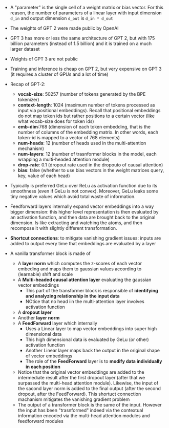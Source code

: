 - A "parameter" is the single cell of a weight matrix or bias vector. For this reason, the number of parameters of a linear layer with input dimension `d_in` and output dimension `d_out` is `d_in * d_out` 
- The weights of GPT 2 were made public by OpenAI
- GPT 3 has more or less the same architecture of GPT 2, but with 175 billion parameters (instead of 1.5 billion) and it is trained on a much larger dataset
- Weights of GPT 3 are not public
- Training and inference is cheap on GPT 2, but very expensive on GPT 3 (it requires a cluster of GPUs and a lot of time)
- Recap of GPT-2:
  - **vocab-size**: 50257 (number of tokens generated by the BPE tokenizer)
  - **context-length**: 1024 (maximum number of tokens processed as input via positional embeddings). Recall that positional embeddings do not map token ids but rather positions to a certain vector (like what vocab-size does for token ids)
  - **emb-dim**:768 (dimension of each token embedding, that is the number of columns of the embedding matrix. In other words, each token-id is mapped to a vector of 768 elements)
  - **num-heads**: 12 (number of heads used in the multi-attention mechanism)
  - **num-layers**: 12 (number of trasnformer blocks in the model, each wrapping a multi-headed attention module)
  - **drop-rate**: 0.1 (dropout rate used in the dropouto of causal attention)
  - **bias**: false (whether to use bias vectors in the weight matrices query, key, value of each head)

- Typically is preferred GeLu over ReLu as activation function due to its smoothness (even if GeLu is not convex). Moreover, GeLu leaks some tiny negative values which avoid total waste of information.
- Feedforward layers internally expand vector embeddings into a way bigger dimension: this higher level representation is then evaluated by an activation function, and then data are brought back to the original dimension. Is like extracting and watching the atoms, and then recompose it with slightly different transformation.
- **Shortcut connections**: to mitigate vanishing gradient issues: inputs are added to output every time that embeddings are evaluated by a layer

- A vanilla transformer block is made of 
  - A **layer norm** which computes the z-scores of each vector embeding and maps them to gaussian values according to (learnable) shift and scale
  - A **Multi-headed causal attention layer** evaluating the gaussian vector embeddings 
    - This part of the transformer block is responsible of **identifying and analyzing relationship in the input data**
    - NOtice that no head iin the multi-attention layer involves activation function
  - A **dropout layer**
  - Another **layer norm**
  - A **FeedForward** layer which internally
    - Uses a Linear layer to map vector embeddings into super high dimensional data
    - This high dimensional data is evaluated by GeLu (or other) activation function
    - Another Linear layer maps back the output in the original shape of vector embeddings
    - The role of the **FeedForward** layer is to **modify data individually in each position** 
  - Notice that the original vector embeddings are added to the intermediate result after the first dropout layer (after that we surpassed the multi-head attention module). Likewise, the input of the sacond layer norm is added to the final output (after the second dropout, after the FeedForward). This shortuct connection machanism mitigates the vanishing gradient problem
  - The output of a transformer block is the same of the input. However the input has been "trasnformed" indeed via the contextual information encoded via the multi-head attention modules and feedforward modules

